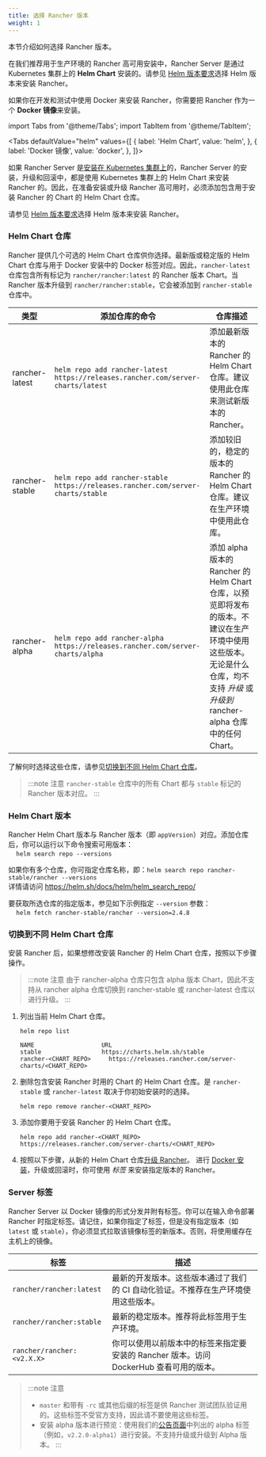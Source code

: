 ```yaml
---
title: 选择 Rancher 版本
weight: 1
---
```


本节介绍如何选择 Rancher 版本。

在我们推荐用于生产环境的 Rancher 高可用安装中，Rancher Server 是通过 Kubernetes 集群上的 **Helm Chart** 安装的。请参见 [Helm 版本要求]({{<baseurl>}}/rancher/v2.6/en/installation/resources/helm-version)选择 Helm 版本来安装 Rancher。

如果你在开发和测试中使用 Docker 来安装 Rancher，你需要把 Rancher 作为一个 **Docker 镜像**来安装。

import Tabs from '@theme/Tabs';
import TabItem from '@theme/TabItem';


<Tabs
defaultValue="helm"
values={[
{ label: 'Helm Chart', value: 'helm', },
{ label: 'Docker 镜像', value: 'docker', },
]}>
<TabItem value="helm">

如果 Rancher Server 是[安装在 Kubernetes 集群上]({{<baseurl>}}/rancher/v2.6/en/installation/install-rancher-on-k8s/)的，Rancher Server 的安装，升级和回滚中，都是使用 Kubernetes 集群上的 Helm Chart 来安装 Rancher 的。因此，在准备安装或升级 Rancher 高可用时，必须添加包含用于安装 Rancher 的 Chart 的 Helm Chart 仓库。

请参见 [Helm 版本要求]({{<baseurl>}}/rancher/v2.6/en/installation/resources/helm-version)选择 Helm 版本来安装 Rancher。

### Helm Chart 仓库

Rancher 提供几个可选的 Helm Chart 仓库供你选择。最新版或稳定版的 Helm Chart 仓库与用于 Docker 安装中的 Docker 标签对应。因此，`rancher-latest` 仓库包含所有标记为 `rancher/rancher:latest` 的 Rancher 版本 Chart。当 Rancher 版本升级到 `rancher/rancher:stable`，它会被添加到 `rancher-stable` 仓库中。

| 类型 | 添加仓库的命令 | 仓库描述 |
| -------------- | ------------ | ----------------- |
| rancher-latest | `helm repo add rancher-latest https://releases.rancher.com/server-charts/latest` | 添加最新版本的 Rancher 的 Helm Chart 仓库。建议使用此仓库来测试新版本的 Rancher。 |
| rancher-stable | `helm repo add rancher-stable https://releases.rancher.com/server-charts/stable` | 添加较旧的，稳定的版本的 Rancher 的 Helm Chart 仓库。建议在生产环境中使用此仓库。 |
| rancher-alpha | `helm repo add rancher-alpha https://releases.rancher.com/server-charts/alpha` | 添加 alpha 版本的 Rancher 的 Helm Chart 仓库，以预览即将发布的版本。不建议在生产环境中使用这些版本。无论是什么仓库，均不支持 _升级_ 或 _升级到_ rancher-alpha 仓库中的任何 Chart。 |

了解何时选择这些仓库，请参见[切换到不同 Helm Chart 仓库](#切换到不同-helm-chart-仓库)。

> :::note 注意
>  `rancher-stable` 仓库中的所有 Chart 都与 `stable` 标记的 Rancher 版本对应。
> :::

### Helm Chart 版本

Rancher Helm Chart 版本与 Rancher 版本（即 `appVersion`）对应。添加仓库后，你可以运行以下命令搜索可用版本：<br/>
&nbsp;&nbsp;&nbsp;&nbsp;`helm search repo --versions`

如果你有多个仓库，你可指定仓库名称，即：`helm search repo rancher-stable/rancher --versions` <br/>
详情请访问 https://helm.sh/docs/helm/helm_search_repo/

要获取所选仓库的指定版本，参见如下示例指定 `--version` 参数：<br/>
&nbsp;&nbsp;&nbsp;&nbsp;`helm fetch rancher-stable/rancher --version=2.4.8`

### 切换到不同 Helm Chart 仓库

安装 Rancher 后，如果想修改安装 Rancher 的 Helm Chart 仓库，按照以下步骤操作。

> :::note 注意
> 由于 rancher-alpha 仓库只包含 alpha 版本 Chart，因此不支持从 rancher alpha 仓库切换到 rancher-stable 或 rancher-latest 仓库以进行升级。
> :::
>



1. 列出当前 Helm Chart 仓库。

   ```plain
   helm repo list

   NAME          	      URL
   stable        	      https://charts.helm.sh/stable
   rancher-<CHART_REPO>		https://releases.rancher.com/server-charts/<CHART_REPO>
   ```

2. 删除包含安装 Rancher 时用的 Chart  的 Helm Chart 仓库。是 `rancher-stable` 或 `rancher-latest` 取决于你初始安装时的选择。

   ```plain
   helm repo remove rancher-<CHART_REPO>
   ```

3. 添加你要用于安装 Rancher 的 Helm Chart 仓库。

   ```plain
   helm repo add rancher-<CHART_REPO> https://releases.rancher.com/server-charts/<CHART_REPO>
   ```

4. 按照以下步骤，从新的 Helm Chart 仓库[升级 Rancher]({{<baseurl>}}/rancher/v2.6/en/installation/install-rancher-on-k8s/upgrades)。
   </TabItem>
   <TabItem value="docker">
   进行 [Docker 安装]({{<baseurl>}}/rancher/v2.6/en/installation/other-installation-methods/single-node-docker)，升级或回滚时，你可使用 _标签_ 来安装指定版本的 Rancher。

### Server 标签

Rancher Server 以 Docker 镜像的形式分发并附有标签。你可以在输入命令部署 Rancher 时指定标签。请记住，如果你指定了标签，但是没有指定版本（如 `latest` 或 `stable`），你必须显式拉取该镜像标签的新版本。否则，将使用缓存在主机上的镜像。

| 标签 | 描述 |
| -------------------------- | ------ |
| `rancher/rancher:latest` | 最新的开发版本。这些版本通过了我们的 CI 自动化验证。不推荐在生产环境使用这些版本。 |
| `rancher/rancher:stable` | 最新的稳定版本。推荐将此标签用于生产环境。 |
| `rancher/rancher:<v2.X.X>` | 你可以使用以前版本中的标签来指定要安装的 Rancher 版本。访问 DockerHub 查看可用的版本。 |

> :::note 注意
>
> - `master` 和带有 `-rc` 或其他后缀的标签是供 Rancher 测试团队验证用的。这些标签不受官方支持，因此请不要使用这些标签。
> - 安装 alpha 版本进行预览：使用我们的[公告页面](https://forums.rancher.com/c/announcements)中列出的 alpha 标签（例如，`v2.2.0-alpha1`）进行安装。不支持升级或升级到 Alpha 版本。
>    :::

</TabItem>
</Tabs>
